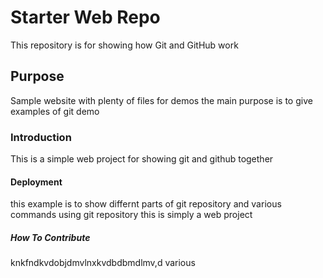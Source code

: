# Starter Web Repo

This repository is for showing how Git and GitHub work

## Purpose

Sample website with plenty of files for demos
the main purpose is to give examples of git demo

### Introduction
This is a simple web project for
showing git and github together 
#### Deployment
this example is to show differnt parts of git repository
and various commands using git repository
this is simply a web project


##### How To Contribute
knkfndkvdobjdmvlnxkvdbdbmdlmv,d various